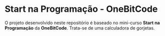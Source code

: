 # Start na Programação - OneBitCode

O projeto desenvolvido neste repositório é baseado no mini-curso **Start na Programação** da **OneBitCode**. Trata-se de uma calculadora de gorjetas.
